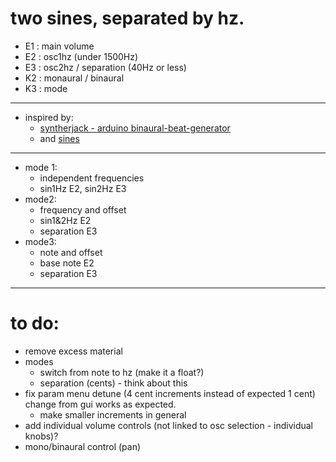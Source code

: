 # two sines, separated by hz.
- E1 : main volume
- E2 : osc1hz                                     (under 1500Hz)
- E3 : osc2hz / separation                        (40Hz or less)
- K2 : monaural / binaural 
- K3 : mode
---
- inspired by: 
  - [syntherjack - arduino binaural-beat-generator](https://syntherjack.net/binaural-beat-generator-1-5-arduino/)
  - and [sines](https://github.com/aidanreilly/sines)
--- 
- mode 1: 
  -  independent frequencies
  -  sin1Hz E2, sin2Hz E3 
- mode2: 
  -  frequency and offset
  -  sin1&2Hz E2
  -  separation E3 
- mode3: 
  -  note and offset
  -  base note E2
  -  separation E3
 
---
# to do:
- remove excess material
- modes
  - switch from note to hz (make it a float?)
  - separation (cents) - think about this
- fix param menu detune (4 cent increments instead of expected 1 cent) change from gui works as expected.
  - make smaller increments in general
- add individual volume controls (not linked to osc selection - individual knobs)?
- mono/binaural control (pan)

